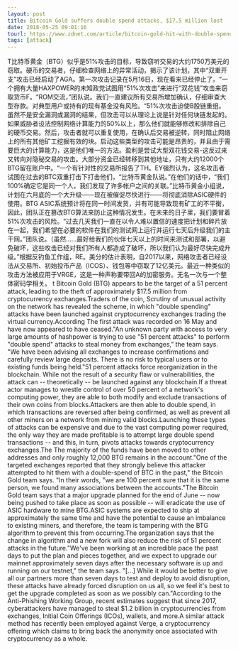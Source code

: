 ```yaml
---
layout: post
title: Bitcoin Gold suffers double spend attacks, $17.5 million lost
date: 2018-05-25 09:01:16
tourl: https://www.zdnet.com/article/bitcoin-gold-hit-with-double-spend-attacks-18-million-lost/
tags: [attack]
---
```

T比特币黄金（BTG）似乎是51%攻击的目标，导致窃听交易的大约1750万美元的窃取。硬币的交易者，仔细检查网络上的异常活动，揭示了该计划，其中“双重开支”攻击已经启动了AGA。第一次攻击记录在5月16日，现在看来已经停止了。“一个拥有大量HAXPOWER的未知政党试图用“51%次攻击”来进行“双花钱”攻击来窃取货币F。“ROM交流，”团队说。我们一直建议所有交易所增加确认，仔细审查大型存款。对典型用户或持有的现有基金没有风险。“51%次攻击迫使B股链重组。虽然不是安全漏洞或漏洞的结果，但攻击可以从理论上说是针对任何块链发起的。如果威胁者设法控制网络计算能力的50%以上，那么他们就能够修改和排除自己的硬币交易。然后，攻击者就可以重复使用，在确认后交易被逆转，同时阻止网络上的所有其他矿工挖掘有效的块。启动这些类型的攻击可能是昂贵的，并且由于需要巨大的计算能力，这是他们唯一的方法。盈利是尝试大型双花钱交易-这反过来又转向对隐秘交易的攻击。大部分资金已经转移到其他地址，只有大约12000个BTG留在账户中。“一个有针对性的交易所报告了TH。EY强烈认为，这名攻击者试图在过去的BTC双重打击下打击他们，“比特币黄金队说。”在他们的话中，“我们100%确定它是同一个人，我们发现了许多帐户之间的关联。”比特币黄金小组说，计划在六月底的一个大升级——现在被催促尽快进行——将彻底消除ASIC硬件的使用。BTG ASIC系统预计将在同一时间发货，并有可能导致现有矿工的不平衡，因此，团队正在篡改BTG算法来防止这种情况发生。在未来的日子里，我们要冒着51%次攻击的风险。“过去几天我们一直在以令人难以置信的速度把计划和碎片放在一起，我们希望在必要的软件在我们的测试网上运行并运行七天后升级我们的主干网。”团队说。（虽然……最好给我们的伙伴七天以上的时间来测试和部署，以避免破坏，这些攻击已经对我们所有人都造成了破坏，所以我们认为最好尽快完成升级。”根据反钓鱼工作组，RE。美分的估计表明，自2017以来，网络攻击者已经设法从交易所、初始投币产品（ICOS）、钱包等中窃取了12亿美元。最近一种类似的攻击方法被应用于VRGE，这是一种声称要带回A的加密服务。无名一次与一个整体密码学相关。
t Bitcoin Gold (BTG) appears to be the target of a 51 percent attack, leading to the theft of approximately $17.5 million from cryptocurrency exchanges.Traders of the coin, Scrutiny of unusual activity on the network has revealed the scheme, in which "double spending" attacks have been launched against cryptocurrency exchanges trading the virtual currency.According The first attack was recorded on 16 May and have now appeared to have ceased."An unknown party with access to very large amounts of hashpower is trying to use "51 percent attacks" to perform "double spend" attacks to steal money from exchanges," the team says. "We have been advising all exchanges to increase confirmations and carefully review large deposits. There is no risk to typical users or to existing funds being held."51 percent attacks force reorganization in the blockchain. While not the result of a security flaw or vulnerabilities, the attack can -- theoretically -- be launched against any blockchain.If a threat actor manages to wrestle control of over 50 percent of a network's computing power, they are able to both modify and exclude transactions of their own coins from blocks.Attackers are then able to double spend, in which transactions are reversed after being confirmed, as well as prevent all other miners on a network from mining valid blocks.Launching these types of attacks can be expensive and due to the vast computing power required, the only way they are made profitable is to attempt large double spend transactions -- and this, in turn, pivots attacks towards cryptocurrency exchanges.The The majority of the funds have been moved to other addresses and only roughly 12,000 BTG remains in the account."One of the targeted exchanges reported that they strongly believe this attacker attempted to hit them with a double-spend of BTC in the past," the Bitcoin Gold team says. "In their words, "we are 100 percent sure that it is the same person, we found many associations between the accounts."The Bitcoin Gold team says that a major upgrade planned for the end of June -- now being pushed to take place as soon as possible -- will eradicate the use of ASIC hardware to mine BTG.ASIC systems are expected to ship at approximately the same time and have the potential to cause an imbalance to existing miners, and therefore, the team is tampering with the BTG algorithm to prevent this from occurring.The organization says that the change in algorithm and a new fork will also reduce the risk of 51 percent attacks in the future."We've been working at an incredible pace the past days to put the plan and pieces together, and we expect to upgrade our mainnet approximately seven days after the necessary software is up and running on our testnet," the team says. "[...] While it would be better to give all our partners more than seven days to test and deploy to avoid disruption, these attacks have already forced disruption on us all, so we feel it's best to get the upgrade completed as soon as we possibly can."According to the Anti-Phishing Working Group, recent estimates suggest that since 2017, cyberattackers have managed to steal $1.2 billion in cryptocurrencies from exchanges, Initial Coin Offerings (ICOs), wallets, and more.A similar attack method has recently been employed against Verge, a cryptocurrency offering which claims to bring back the anonymity once associated with cryptocurrency as a whole.
